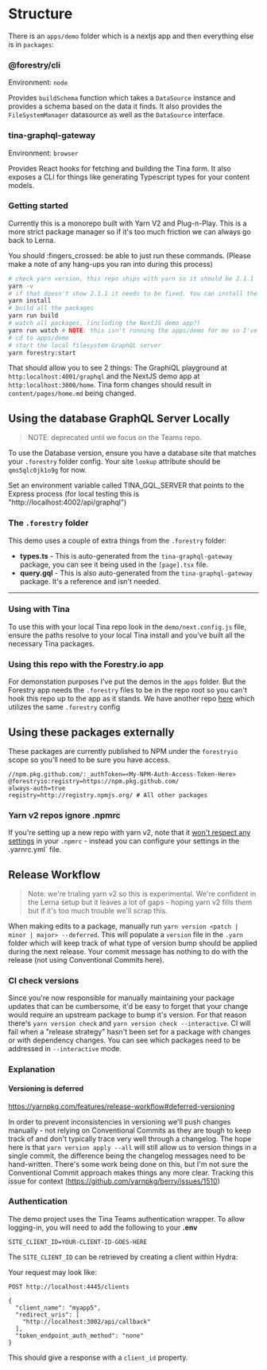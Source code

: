 # Structure

There is an `apps/demo` folder which is a nextjs app and then everything else is in `packages`:

### @forestry/cli

Environment: `node`

Provides `buildSchema` function which takes a `DataSource` instance and provides a schema based on the data it finds. It also provides the `FileSystemManager` datasource as well as the `DataSource` interface.

### tina-graphql-gateway

Environment: `browser`

Provides React hooks for fetching and building the Tina form. It also exposes a CLI for things like generating Typescript types for your content models.

### Getting started

Currently this is a monorepo built with Yarn V2 and Plug-n-Play. This is a more strict package manager so if it's too much friction we can always go back to Lerna.

You should :fingers_crossed: be able to just run these commands. (Please make a note of any hang-ups you ran into during this process)

```sh
# check yarn version, this repo ships with yarn so it should be 2.1.1
yarn -v
# if that doesn't show 2.1.1 it needs to be fixed. You can install the version manually https://yarnpkg.com/getting-started/install but you'll definitely need +2.0
yarn install
# build all the packages
yarn run build
# watch all packages, (including the NextJS demo app?)
yarn run watch # NOTE: this isn't running the apps/demo for me so I've been running it from the `apps/demo` repo directly in a separate tab
# cd to apps/demo
# start the local filesystem GraphQL server
yarn forestry:start
```

That should allow you to see 2 things: The GraphiQL playground at `http:localhost:4001/graphql` and the NextJS demo app at `http:localhost:3000/home`. Tina form changes should result in `content/pages/home.md` being changed.

## Using the **database** GraphQL Server Locally

> NOTE: deprecated until we focus on the Teams repo.

To use the Database version, ensure you have a database site that matches your `.forestry` folder config. Your site `lookup` attribute should be `qms5qlc0jk1o9g` for now.

Set an environment variable called TINA_GQL_SERVER that points to the Express process (for local testing this is "http://localhost:4002/api/graphql")

### The `.forestry` folder

This demo uses a couple of extra things from the `.forestry` folder:

- **types.ts** - This is auto-generated from the `tina-graphql-gateway` package, you can see it being used in the `[page].tsx` file.
- **query.gql** - This is also auto-generated from the `tina-graphql-gateway` package. It's a reference and isn't needed.

---

### Using with Tina

To use this with your local Tina repo look in the `demo/next.config.js` file, ensure the paths resolve to your local Tina install and you've built all the necessary Tina packages.

### Using this repo with the Forestry.io app

For demonstation purposes I've put the demos in the `apps` folder. But the Forestry app needs the `.forestry` files to be in the repo root so you can't hook this repo up to the app as it stands. We have another repo [here](https://github.com/forestryio/demo-tina-blocks-graphql) which utilizes the same `.forestry` config

## Using these packages externally

These packages are currently published to NPM under the `forestryio` scope so you'll need to be sure you have access.

```
//npm.pkg.github.com/:_authToken=<My-NPM-Auth-Access-Token-Here>
@forestryio:registry=https://npm.pkg.github.com/
always-auth=true
registry=http://registry.npmjs.org/ # All other packages
```

### Yarn v2 repos ignore .npmrc

If you're setting up a new repo with yarn v2, note that it [won't respect any settings](https://yarnpkg.com/advanced/migration/#dont-use-npmrc-files) in your `.npmrc` - instead you can configure your settings in the .yarnrc.yml` file.

## Release Workflow

> Note: we're trialing yarn v2 so this is experimental. We're confident in the Lerna setup but it leaves a lot of gaps - hoping yarn v2 fills them but if it's too much trouble we'll scrap this.

When making edits to a package, manually run `yarn version <patch | minor | major> --deferred`. This will populate a `version` file in the `.yarn` folder which will keep track of what type of version bump should be applied during the next release. Your commit message has nothing to do with the release (not using Conventional Commits here).

### CI check versions

Since you're now responsible for manually maintaining your package updates that can be cumbersome, it'd be easy to forget that your change would require an upstream package to bump it's version. For that reason there's `yarn version check` and `yarn version check --interactive`. CI will fail when a "release strategy" hasn't been set for a package with changes or with dependency changes. You can see which packages need to be addressed in `--interactive` mode.

### Explanation

#### Versioning is deferred

https://yarnpkg.com/features/release-workflow#deferred-versioning

In order to prevent inconsistencies in versioning we'll push changes manually - not relying on Conventional Commits as they are tough to keep track of and don't typically trace very well through a changelog. The hope here is that `yarn version apply --all` will still allow us to version things in a single commit, the difference being the changelog messages need to be hand-written. There's some work being done on this, but I'm not sure the Conventional Commit approach makes things any more clear. Tracking this issue for context (https://github.com/yarnpkg/berry/issues/1510)

### Authentication

The demo project uses the Tina Teams authentication wrapper. To allow logging-in, you will need to add the following to your **.env**

```
SITE_CLIENT_ID=YOUR-CLIENT-ID-GOES-HERE
```

The `SITE_CLIENT_ID` can be retrieved by creating a client within Hydra:

Your request may look like:

```
POST http://localhost:4445/clients

{
  "client_name": "myapp5",
  "redirect_uris": [
    "http://localhost:3002/api/callback"
  ],
  "token_endpoint_auth_method": "none"
}
```

This should give a response with a `client_id` property.
